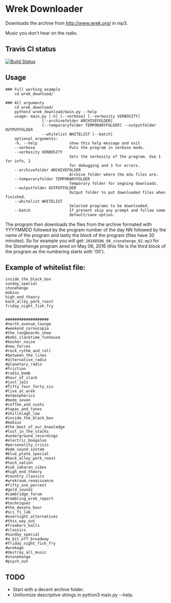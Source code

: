 # Wrek Downloader
Downloads the archive from http://www.wrek.org/ in mp3.

Music you don't hear on the radio.

## Travis CI status
[![Build Status](https://travis-ci.org/fmv1992/wrek_download.svg?branch=develop)](https://travis-ci.org/fmv1992/wrek_download)

## Usage
    ### Full working example
        cd wrek_download/
    
    ### All arguments
        cd wrek_download/
        python3 wrek_download/main.py --help
        usage: main.py [-h] [--verbose] [--verbosity VERBOSITY]
                    [--archivefolder ARCHIVEFOLDER]
                    [--temporaryfolder TEMPORARYFOLDER] --outputfolder OUTPUTFOLDER
                    --whitelist WHITELIST [--batch]
        optional arguments:
        -h, --help              show this help message and exit
        --verbose               Puts the program in verbose mode.
        --verbosity VERBOSITY
                                Sets the verbosity of the program. Use 1 for info, 2
                                for debugging and 3 for errors.
        --archivefolder ARCHIVEFOLDER
                                Archive folder where the m3u files are.
        --temporaryfolder TEMPORARYFOLDER
                                Temporary folder for ongoing downloads.
        --outputfolder OUTPUTFOLDER
                                Output folder to put downloaded files when finished.
        --whitelist WHITELIST
                                Selected programs to be downloaded.
        --batch                 If present skip any prompt and follow some
                                default/sane option.

The program then downloads the files from the archive formated with YYYYMMDD followed by the program number of the day NN followed by the name of the program and lastly the block of the program (files have 30 minutes). So for example you will get: `20160506_08_stonehenge_02.mp3` for the Stonehenge program aired on May 06, 2016 (this file is the third block of the program as the numbering starts with '00').
## Example of whitelist file:
    inside_the_black_box
    sunday_special
    stonehenge
    mobius
    high_end_theory
    back_alley_pork_roost
    friday_night_fish_fry


    ###################
    #north_avenue_lounge
    #weekend_cornucopia
    #the_longboards_show
    #bobs_slacktime_funhouse
    #kosher_noise
    #new_forces
    #rock_rythm_and_roll
    #between_the_lines
    #alternative_radio
    #planetary_radio
    #friction
    #radio_bomb
    #hour_of_slack
    #just_jazz
    #fifty_four_forty_six
    #live_at_wrek
    #atmospherics
    #mode_seven
    #coffee_and_sushi
    #tapas_and_tunes
    #shillelagh_law
    #inside_the_black_box
    #mobius
    #the_best_of_our_knowledge
    #lost_in_the_stacks
    #underground_recordings
    #electric_boogaloo
    #personality_crisis
    #edm_sound_system
    #blue_plate_special
    #back_alley_pork_roost
    #tech_nation
    #sub_saharan_vibes
    #high_end_theory
    #country_classics
    #wrekroom_renaissance
    #fifty_one_percent
    #gold_soundz
    #cambridge_forum
    #rambling_wrek_report
    #techniques
    #the_desoto_hour
    #sci_fi_lab
    #overnight_alternatives
    #this_way_out
    #freakers_balls
    #classics
    #sunday_special
    #a_bit_off_broadway
    #friday_night_fish_fry
    #wrekage
    #destroy_all_music
    #stonehenge
    #psych_out

## TODO
- Start with a decent archive folder.
- Uniformize descriptive strings in python3 main.py --help.
